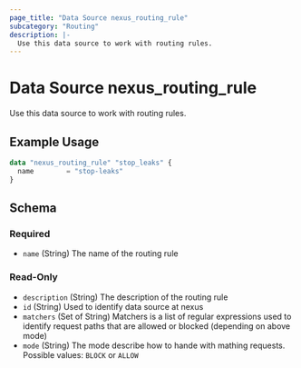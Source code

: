 ```yaml
---
page_title: "Data Source nexus_routing_rule"
subcategory: "Routing"
description: |-
  Use this data source to work with routing rules.
---
```

# Data Source nexus_routing_rule
Use this data source to work with routing rules.
## Example Usage
```terraform
data "nexus_routing_rule" "stop_leaks" {
  name        = "stop-leaks"
}
```
<!-- schema generated by tfplugindocs -->
## Schema

### Required

- `name` (String) The name of the routing rule

### Read-Only

- `description` (String) The description of the routing rule
- `id` (String) Used to identify data source at nexus
- `matchers` (Set of String) Matchers is a list of regular expressions used to identify request paths that are allowed or blocked (depending on above mode)
- `mode` (String) The mode describe how to hande with mathing requests. Possible values: `BLOCK` or `ALLOW`
